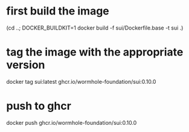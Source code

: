 # first build the image
(cd ..; DOCKER_BUILDKIT=1 docker build -f sui/Dockerfile.base -t sui .)
# tag the image with the appropriate version
docker tag sui:latest ghcr.io/wormhole-foundation/sui:0.10.0
# push to ghcr
docker push ghcr.io/wormhole-foundation/sui:0.10.0
